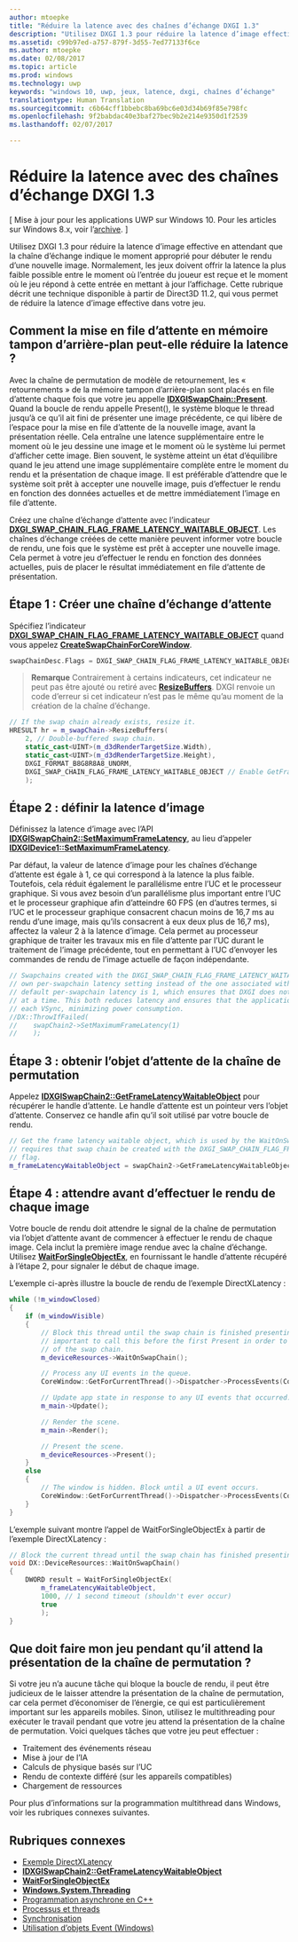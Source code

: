 ```yaml
---
author: mtoepke
title: "Réduire la latence avec des chaînes d’échange DXGI 1.3"
description: "Utilisez DXGI 1.3 pour réduire la latence d’image effective en attendant que la chaîne d’échange indique le moment approprié pour débuter le rendu d’une nouvelle image."
ms.assetid: c99b97ed-a757-879f-3d55-7ed77133f6ce
ms.author: mtoepke
ms.date: 02/08/2017
ms.topic: article
ms.prod: windows
ms.technology: uwp
keywords: "windows 10, uwp, jeux, latence, dxgi, chaînes d’échange"
translationtype: Human Translation
ms.sourcegitcommit: c6b64cff1bbebc8ba69bc6e03d34b69f85e798fc
ms.openlocfilehash: 9f2babdac40e3baf27bec9b2e214e9350d1f2539
ms.lasthandoff: 02/07/2017

---
```


# <a name="reduce-latency-with-dxgi-13-swap-chains"></a>Réduire la latence avec des chaînes d’échange DXGI 1.3


\[ Mise à jour pour les applications UWP sur Windows 10. Pour les articles sur Windows 8.x, voir l’[archive](http://go.microsoft.com/fwlink/p/?linkid=619132). \]

Utilisez DXGI 1.3 pour réduire la latence d’image effective en attendant que la chaîne d’échange indique le moment approprié pour débuter le rendu d’une nouvelle image. Normalement, les jeux doivent offrir la latence la plus faible possible entre le moment où l’entrée du joueur est reçue et le moment où le jeu répond à cette entrée en mettant à jour l’affichage. Cette rubrique décrit une technique disponible à partir de Direct3D 11.2, qui vous permet de réduire la latence d’image effective dans votre jeu.

## <a name="how-does-waiting-on-the-back-buffer-reduce-latency"></a>Comment la mise en file d’attente en mémoire tampon d’arrière-plan peut-elle réduire la latence ?


Avec la chaîne de permutation de modèle de retournement, les « retournements » de la mémoire tampon d’arrière-plan sont placés en file d’attente chaque fois que votre jeu appelle [**IDXGISwapChain::Present**](https://msdn.microsoft.com/library/windows/desktop/bb174576). Quand la boucle de rendu appelle Present(), le système bloque le thread jusqu’à ce qu’il ait fini de présenter une image précédente, ce qui libère de l’espace pour la mise en file d’attente de la nouvelle image, avant la présentation réelle. Cela entraîne une latence supplémentaire entre le moment où le jeu dessine une image et le moment où le système lui permet d’afficher cette image. Bien souvent, le système atteint un état d’équilibre quand le jeu attend une image supplémentaire complète entre le moment du rendu et la présentation de chaque image. Il est préférable d’attendre que le système soit prêt à accepter une nouvelle image, puis d’effectuer le rendu en fonction des données actuelles et de mettre immédiatement l’image en file d’attente.

Créez une chaîne d’échange d’attente avec l’indicateur [**DXGI\_SWAP\_CHAIN\_FLAG\_FRAME\_LATENCY\_WAITABLE\_OBJECT**](https://msdn.microsoft.com/library/windows/desktop/bb173076). Les chaînes d’échange créées de cette manière peuvent informer votre boucle de rendu, une fois que le système est prêt à accepter une nouvelle image. Cela permet à votre jeu d’effectuer le rendu en fonction des données actuelles, puis de placer le résultat immédiatement en file d’attente de présentation.

## <a name="step-1-create-a-waitable-swap-chain"></a>Étape 1 : Créer une chaîne d’échange d’attente


Spécifiez l’indicateur [**DXGI\_SWAP\_CHAIN\_FLAG\_FRAME\_LATENCY\_WAITABLE\_OBJECT**](https://msdn.microsoft.com/library/windows/desktop/bb173076) quand vous appelez [**CreateSwapChainForCoreWindow**](https://msdn.microsoft.com/library/windows/desktop/hh404559).

```cpp
swapChainDesc.Flags = DXGI_SWAP_CHAIN_FLAG_FRAME_LATENCY_WAITABLE_OBJECT; // Enable GetFrameLatencyWaitableObject().
```

> **Remarque**  Contrairement à certains indicateurs, cet indicateur ne peut pas être ajouté ou retiré avec [**ResizeBuffers**](https://msdn.microsoft.com/library/windows/desktop/bb174577). DXGI renvoie un code d’erreur si cet indicateur n’est pas le même qu’au moment de la création de la chaîne d’échange.

 

```cpp
// If the swap chain already exists, resize it.
HRESULT hr = m_swapChain->ResizeBuffers(
    2, // Double-buffered swap chain.
    static_cast<UINT>(m_d3dRenderTargetSize.Width),
    static_cast<UINT>(m_d3dRenderTargetSize.Height),
    DXGI_FORMAT_B8G8R8A8_UNORM,
    DXGI_SWAP_CHAIN_FLAG_FRAME_LATENCY_WAITABLE_OBJECT // Enable GetFrameLatencyWaitableObject().
    );
```

## <a name="step-2-set-the-frame-latency"></a>Étape 2 : définir la latence d’image


Définissez la latence d’image avec l’API [**IDXGISwapChain2::SetMaximumFrameLatency**](https://msdn.microsoft.com/library/windows/desktop/dn268313), au lieu d’appeler [**IDXGIDevice1::SetMaximumFrameLatency**](https://msdn.microsoft.com/library/windows/desktop/ff471334).

Par défaut, la valeur de latence d’image pour les chaînes d’échange d’attente est égale à 1, ce qui correspond à la latence la plus faible. Toutefois, cela réduit également le parallélisme entre l’UC et le processeur graphique. Si vous avez besoin d’un parallélisme plus important entre l’UC et le processeur graphique afin d’atteindre 60 FPS (en d’autres termes, si l’UC et le processeur graphique consacrent chacun moins de 16,7 ms au rendu d’une image, mais qu’ils consacrent à eux deux plus de 16,7 ms), affectez la valeur 2 à la latence d’image. Cela permet au processeur graphique de traiter les travaux mis en file d’attente par l’UC durant le traitement de l’image précédente, tout en permettant à l’UC d’envoyer les commandes de rendu de l’image actuelle de façon indépendante.

```cpp
// Swapchains created with the DXGI_SWAP_CHAIN_FLAG_FRAME_LATENCY_WAITABLE_OBJECT flag use their
// own per-swapchain latency setting instead of the one associated with the DXGI device. The
// default per-swapchain latency is 1, which ensures that DXGI does not queue more than one frame
// at a time. This both reduces latency and ensures that the application will only render after
// each VSync, minimizing power consumption.
//DX::ThrowIfFailed(
//    swapChain2->SetMaximumFrameLatency(1)
//    );
```

## <a name="step-3-get-the-waitable-object-from-the-swap-chain"></a>Étape 3 : obtenir l’objet d’attente de la chaîne de permutation


Appelez [**IDXGISwapChain2::GetFrameLatencyWaitableObject**](https://msdn.microsoft.com/library/windows/desktop/dn268309) pour récupérer le handle d’attente. Le handle d’attente est un pointeur vers l’objet d’attente. Conservez ce handle afin qu’il soit utilisé par votre boucle de rendu.

```cpp
// Get the frame latency waitable object, which is used by the WaitOnSwapChain method. This
// requires that swap chain be created with the DXGI_SWAP_CHAIN_FLAG_FRAME_LATENCY_WAITABLE_OBJECT
// flag.
m_frameLatencyWaitableObject = swapChain2->GetFrameLatencyWaitableObject();
```

## <a name="step-4-wait-before-rendering-each-frame"></a>Étape 4 : attendre avant d’effectuer le rendu de chaque image


Votre boucle de rendu doit attendre le signal de la chaîne de permutation via l’objet d’attente avant de commencer à effectuer le rendu de chaque image. Cela inclut la première image rendue avec la chaîne d’échange. Utilisez [**WaitForSingleObjectEx**](https://msdn.microsoft.com/library/windows/desktop/ms687036), en fournissant le handle d’attente récupéré à l’étape 2, pour signaler le début de chaque image.

L’exemple ci-après illustre la boucle de rendu de l’exemple DirectXLatency :

```cpp
while (!m_windowClosed)
{
    if (m_windowVisible)
    {
        // Block this thread until the swap chain is finished presenting. Note that it is
        // important to call this before the first Present in order to minimize the latency
        // of the swap chain.
        m_deviceResources->WaitOnSwapChain();

        // Process any UI events in the queue.
        CoreWindow::GetForCurrentThread()->Dispatcher->ProcessEvents(CoreProcessEventsOption::ProcessAllIfPresent);

        // Update app state in response to any UI events that occurred.
        m_main->Update();

        // Render the scene.
        m_main->Render();

        // Present the scene.
        m_deviceResources->Present();
    }
    else
    {
        // The window is hidden. Block until a UI event occurs.
        CoreWindow::GetForCurrentThread()->Dispatcher->ProcessEvents(CoreProcessEventsOption::ProcessOneAndAllPending);
    }
}
```

L’exemple suivant montre l’appel de WaitForSingleObjectEx à partir de l’exemple DirectXLatency :

```cpp
// Block the current thread until the swap chain has finished presenting.
void DX::DeviceResources::WaitOnSwapChain()
{
    DWORD result = WaitForSingleObjectEx(
        m_frameLatencyWaitableObject,
        1000, // 1 second timeout (shouldn't ever occur)
        true
        );
}
```

## <a name="what-should-my-game-do-while-it-waits-for-the-swap-chain-to-present"></a>Que doit faire mon jeu pendant qu’il attend la présentation de la chaîne de permutation ?


Si votre jeu n’a aucune tâche qui bloque la boucle de rendu, il peut être judicieux de le laisser attendre la présentation de la chaîne de permutation, car cela permet d’économiser de l’énergie, ce qui est particulièrement important sur les appareils mobiles. Sinon, utilisez le multithreading pour exécuter le travail pendant que votre jeu attend la présentation de la chaîne de permutation. Voici quelques tâches que votre jeu peut effectuer :

-   Traitement des événements réseau
-   Mise à jour de l’IA
-   Calculs de physique basés sur l’UC
-   Rendu de contexte différé (sur les appareils compatibles)
-   Chargement de ressources

Pour plus d’informations sur la programmation multithread dans Windows, voir les rubriques connexes suivantes.

## <a name="related-topics"></a>Rubriques connexes


* [Exemple DirectXLatency](http://go.microsoft.com/fwlink/p/?LinkID=317361)
* [**IDXGISwapChain2::GetFrameLatencyWaitableObject**](https://msdn.microsoft.com/library/windows/desktop/dn268309)
* [**WaitForSingleObjectEx**](https://msdn.microsoft.com/library/windows/desktop/ms687036)
* [**Windows.System.Threading**](https://msdn.microsoft.com/library/windows/apps/br229642)
* [Programmation asynchrone en C++](https://msdn.microsoft.com/library/windows/apps/mt187334)
* [Processus et threads](https://msdn.microsoft.com/library/windows/desktop/ms684841)
* [Synchronisation](https://msdn.microsoft.com/library/windows/desktop/ms686353)
* [Utilisation d’objets Event (Windows)](https://msdn.microsoft.com/library/windows/desktop/ms686915)

 

 





